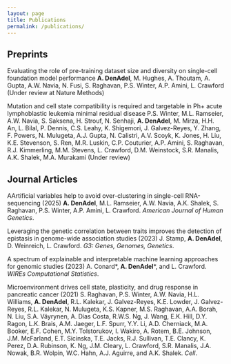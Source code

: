 ```yaml
---
layout: page
title: Publications
permalink: /publications/
---
```


## Preprints

Evaluating the role of pre-training dataset size and diversity on single-cell foundation model performance
**A. DenAdel**, M. Hughes, A. Thoutam, A. Gupta, A.W. Navia, N. Fusi, S. Raghavan, P.S. Winter, A.P. Amini, L. Crawford (Under review at Nature Methods)


Mutation and cell state compatibility is required and targetable in Ph+ acute lymphoblastic leukemia minimal residual disease
P.S. Winter, M.L. Ramseier, A.W. Navia, S. Saksena, H. Strouf, N. Senhaji, **A. DenAdel**, M. Mirza, H.H. An, L. Bilal, P. Dennis, C.S. Leahy, K. Shigemori, J. Galvez-Reyes, Y. Zhang, F. Powers, N. Mulugeta, A.J. Gupta, N. Calistri, A.V. Scoyk, K. Jones, H. Liu, K.E. Stevenson, S. Ren, M.R. Luskin, C.P. Couturier, A.P. Amini, S. Raghavan, R.J. Kimmerling, M.M. Stevens, L. Crawford, D.M. Weinstock, S.R. Manalis, A.K. Shalek, M.A. Murakami (Under review)


## Journal Articles

AArtificial variables help to avoid over-clustering in single-cell RNA-sequencing (2025)
**A. DenAdel**, M.L. Ramseier, A.W. Navia, A.K. Shalek, S. Raghavan, P.S. Winter, A.P. Amini, L. Crawford. *American Journal of Human Genetics*.


Leveraging the genetic correlation between traits improves the detection of epistasis in genome-wide association studies (2023)
J. Stamp, **A. DenAdel**, D. Weinreich, L. Crawford. *G3: Genes, Genomes, Genetics*.

A spectrum of explainable and interpretable machine learning approaches for genomic studies (2023)
A. Conard\*, **A. DenAdel**\*, and L. Crawford. *WIREs Computational Statistics*.

Microenvironment drives cell state, plasticity, and drug response in pancreatic cancer (2021)
S. Raghavan, P.S. Winter, A.W. Navia, H.L. Williams, **A. DenAdel**, R.L. Kalekar, J. Galvez-Reyes, K.E. Lowder, J. Galvez-Reyes, R.L. Kalekar, N. Mulugeta, K.S. Kapner, M.S. Raghavan, A.A. Borah, N. Liu, S.A. Väyrynen, A. Dias Costa, R.W.S. Ng, J. Wang, E.K. Hill, D.Y. Ragon, L.K. Brais, A.M. Jaeger, L.F. Spurr, Y.Y. Li, A.D. Cherniack, M.A. Booker, E.F. Cohen, M.Y. Tolstorukov, I. Wakiro, A. Rotem, B.E. Johnson, J.M. McFarland, E.T. Sicinska, T.E. Jacks, R.J. Sullivan, T.E. Clancy, K. Perez, D.A. Rubinson, K. Ng, J.M. Cleary, L. Crawford, S.R. Manalis, J.A. Nowak, B.R. Wolpin, W.C. Hahn, A.J. Aguirre, and A.K. Shalek. *Cell*.
